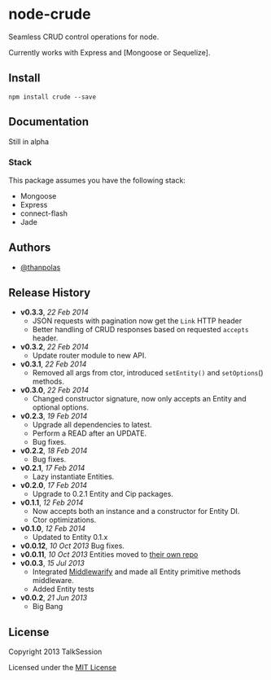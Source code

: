 # node-crude

Seamless CRUD control operations for node.

Currently works with Express and [Mongoose or Sequelize].

## Install

```shell
npm install crude --save
```

## Documentation

Still in alpha

### Stack

This package assumes you have the following stack:

* Mongoose
* Express
* connect-flash
* Jade


## Authors

* [@thanpolas][thanpolas]

## Release History
- **v0.3.3**, *22 Feb 2014*
    - JSON requests with pagination now get the `Link` HTTP header
    - Better handling of CRUD responses based on requested `accepts` header.
- **v0.3.2**, *22 Feb 2014*
    - Update router module to new API.
- **v0.3.1**, *22 Feb 2014*
    - Removed all args from ctor, introduced `setEntity()` and `setOptions`() methods.
- **v0.3.0**, *22 Feb 2014*
    - Changed constructor signature, now only accepts an Entity and optional options.
- **v0.2.3**, *19 Feb 2014*
    - Upgrade all dependencies to latest.
    - Perform a READ after an UPDATE.
    - Bug fixes.
- **v0.2.2**, *18 Feb 2014*
    - Bug fixes.
- **v0.2.1**, *17 Feb 2014*
    - Lazy instantiate Entities.
- **v0.2.0**, *17 Feb 2014*
    - Upgrade to 0.2.1 Entity and Cip packages.
- **v0.1.1**, *12 Feb 2014*
    - Now accepts both an instance and a constructor for Entity DI.
    - Ctor optimizations.
- **v0.1.0**, *12 Feb 2014* 
    - Updated to Entity 0.1.x
- **v0.0.12**, *10 Oct 2013* Bug fixes.
- **v0.0.11**, *10 Oct 2013* Entities moved to [their own repo](https://github.com/thanpolas/entity)
- **v0.0.3**, *15 Jul 2013*
    - Integrated [Middlewarify](https://github.com/thanpolas/middlewarify) and made all Entity primitive methods middleware.
    - Added Entity tests
- **v0.0.2**, *21 Jun 2013*
    - Big Bang

## License
Copyright 2013 TalkSession

Licensed under the [MIT License](LICENSE-MIT)

[grunt]: http://gruntjs.com/
[Getting Started]: https://github.com/gruntjs/grunt/wiki/Getting-started
[Gruntfile]: https://github.com/gruntjs/grunt/wiki/Sample-Gruntfile "Grunt's Gruntfile.js"
[grunt-replace]: https://github.com/erickrdch/grunt-string-replace "Grunt string replace"
[grunt-S3]: https://github.com/pifantastic/grunt-s3 "grunt-s3 task"
[thanpolas]: https://github.com/thanpolas "Thanasis Polychronakis"
